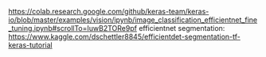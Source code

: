 https://colab.research.google.com/github/keras-team/keras-io/blob/master/examples/vision/ipynb/image_classification_efficientnet_fine_tuning.ipynb#scrollTo=IuwB2TORe9pf
efficientnet segmentation:
https://www.kaggle.com/dschettler8845/efficientdet-segmentation-tf-keras-tutorial
